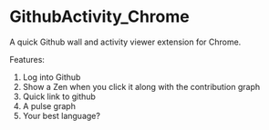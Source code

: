 # GithubActivity_Chrome
A quick Github wall and activity viewer extension for Chrome.

Features:
1. Log into Github
2. Show a Zen when you click it along with the contribution graph
3. Quick link to github
4. A pulse graph
5. Your best language?
